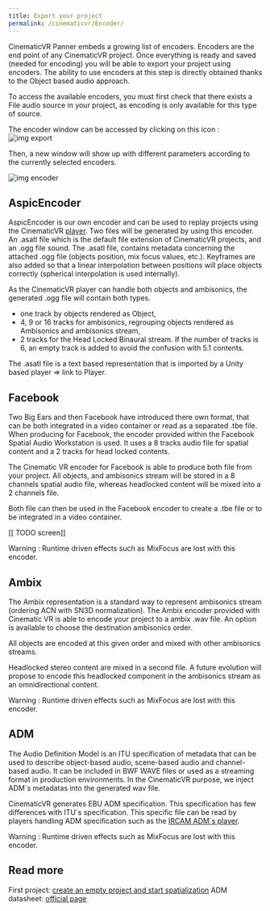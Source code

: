 ```yaml
---
title: Export your project
permalink: /cinematicvr/Encoder/
---
```


[first_project]: {{site.baseurl}}/cinematicvr/FirstProject/
[player]: {{site.baseurl}}/cinematicvr/CustomAudioFormat/
[vsc_config]: {{site.baseurl}}/cinematicvr/img/asio/audiostack_virtualsoundcard.jpg
[tuto_audio_file_source_check_encode]: {{site.baseurl}}/cinematicvr/img/tuto_audio_file_source_check_encode.png
[tuto_encoder]: {{site.baseurl}}/cinematicvr/img/tuto_encoder.png


CinematicVR Panner embeds a growing list of encoders. Encoders are the end point of any CinematicVR project. Once everything is ready and saved (needed for encoding) you will be able to export your project using encoders. The ability to use encoders at this step is directly obtained thanks to the Object based audio approach.

To access the available encoders, you must first check that there exists a File audio source in your project, as encoding is only available for this type of source. 

The encoder window can be accessed by clicking on this icon :
![img export][tuto_audio_file_source_check_encode]

Then, a new window will show up with different parameters according to the currently selected encoders.

![img encoder][tuto_encoder]

## AspicEncoder

AspicEncoder is our own encoder and can be used to replay projects using the CinematicVR [player][player]. Two files will be generated by using this encoder. An .asatl file which is the default file extension of CinematicVR projects, and an .ogg file sound.
The .asatl file, contains metadata concerning the attached .ogg file (objects position, mix focus values, etc.). Keyframes are also added so that a linear interpolation between positions will place objects correctly (spherical interpolation is used internally).

As the CinematicVR player can handle both objects and ambisonics, the generated .ogg file will contain both types.
- one track by objects rendered as Object,
- 4, 9 or 16 tracks for ambisonics, regrouping objects rendered as Ambisonics and ambisonics stream,
- 2 tracks for the Head Locked Binaural stream.
If the number of tracks is 6, an empty track is added to avoid the confusion with 5.1 contents.

The .asatl file is a text based representation that is imported by a Unity based player => link to Player.

## Facebook

Two Big Ears and then Facebook have introduced there own format, that can be both integrated in a video container or read as a separated .tbe file. When producing for Facebook, the encoder provided within the Facebook Spatial Audio Workstation is used. It uses a 8 tracks audio file for spatial content and a 2 tracks for head locked contents.

The Cinematic VR encoder for Facebook is able to produce both file from your project. All objects, and ambisonics stream will be stored in a 8 channels spatial audio file, whereas headlocked content will be mixed into a 2 channels file.

Both file can then be used in the Facebook encoder to create a .tbe file or to be integrated in a video container.

[[ TODO screen]]

Warning : Runtime driven effects such as MixFocus are lost with this encoder.

## Ambix 

The Ambix representation is a standard way to represent ambisonics stream (ordering ACN with SN3D normalization). The Ambix encoder provided with Cinematic VR is able to encode your project to a ambix .wav file. An option is available to choose the destination ambisonics order.

All objects are encoded at this given order and mixed with other ambisonics streams.

Headlocked stereo content are mixed in a second file. A future evolution will propose to encode this headlocked component in the ambisonics stream as an omnidirectional content.

Warning : Runtime driven effects such as MixFocus are lost with this encoder.

## ADM

The Audio Definition Model is an ITU specification of metadata that can be used to describe object-based audio, scene-based audio and channel-based audio. It can be included in BWF WAVE files or used as a streaming format in production environments. In the CinematicVR purpose, we inject ADM´s metadatas into the generated wav file.

CinematicVR generates EBU ADM specification. This specification has few differences with ITU´s specification.
This specific file can be read by players handling ADM specification such as the [IRCAM ADM´s player](http://forumnet.ircam.fr/product/spat-en/admix-en/).

Warning : Runtime driven effects such as MixFocus are lost with this encoder.

## Read more

First project: [create an empty project and start spatialization][first_project] 
ADM datasheet: [official page](https://www.itu.int/dms_pubrec/itu-r/rec/bs/R-REC-BS.2076-1-201706-I!!PDF-E.pdf)

